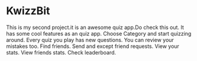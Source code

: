 # KwizzBit
This is my second project.it is an awesome quiz app.Do check this out.
It has some cool features as an quiz app.
Choose Category and start quizzing around.
Every quiz you play has new questions.
You can review your mistakes too.
Find friends.
Send and except friend requests.
View your stats.
View friends stats.
Check leaderboard.
